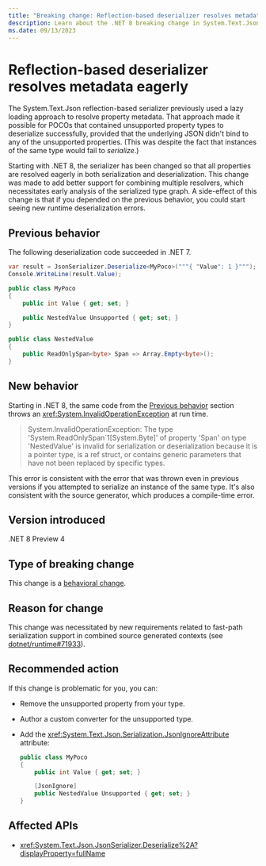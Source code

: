 ```yaml
---
title: "Breaking change: Reflection-based deserializer resolves metadata eagerly"
description: Learn about the .NET 8 breaking change in System.Text.Json serialization where the reflection-based deserializer resolves property metadata eagerly.
ms.date: 09/13/2023
---
```

# Reflection-based deserializer resolves metadata eagerly

The System.Text.Json reflection-based serializer previously used a lazy loading approach to resolve property metadata. That approach made it possible for POCOs that contained unsupported property types to deserialize successfully, provided that the underlying JSON didn't bind to any of the unsupported properties. (This was despite the fact that instances of the same type would fail to *serialize*.)

Starting with .NET 8, the serializer has been changed so that all properties are resolved eagerly in both serialization and deserialization. This change was made to add better support for combining multiple resolvers, which necessitates early analysis of the serialized type graph. A side-effect of this change is that if you depended on the previous behavior, you could start seeing new runtime deserialization errors.

## Previous behavior

The following deserialization code succeeded in .NET 7.

```csharp
var result = JsonSerializer.Deserialize<MyPoco>("""{ "Value": 1 }"""); //, MyContext.Default.MyPoco);
Console.WriteLine(result.Value);

public class MyPoco
{
    public int Value { get; set; }

    public NestedValue Unsupported { get; set; }
}

public class NestedValue
{
    public ReadOnlySpan<byte> Span => Array.Empty<byte>();
}
```

## New behavior

Starting in .NET 8, the same code from the [Previous behavior](#previous-behavior) section throws an <xref:System.InvalidOperationException> at run time.

> System.InvalidOperationException: The type 'System.ReadOnlySpan`1[System.Byte]' of property 'Span' on type 'NestedValue' is invalid for serialization or deserialization because it is a pointer type, is a ref struct, or contains generic parameters that have not been replaced by specific types.

This error is consistent with the error that was thrown even in previous versions if you attempted to serialize an instance of the same type. It's also consistent with the source generator, which produces a compile-time error.

## Version introduced

.NET 8 Preview 4

## Type of breaking change

This change is a [behavioral change](../../categories.md#behavioral-change).

## Reason for change

This change was necessitated by new requirements related to fast-path serialization support in combined source generated contexts (see [dotnet/runtime#71933](https://github.com/dotnet/runtime#71933)).

## Recommended action

If this change is problematic for you, you can:

- Remove the unsupported property from your type.
- Author a custom converter for the unsupported type.
- Add the <xref:System.Text.Json.Serialization.JsonIgnoreAttribute> attribute:

  ```csharp
  public class MyPoco
  {
      public int Value { get; set; }

      [JsonIgnore]
      public NestedValue Unsupported { get; set; }
  }
  ```

## Affected APIs

- <xref:System.Text.Json.JsonSerializer.Deserialize%2A?displayProperty=fullName>
